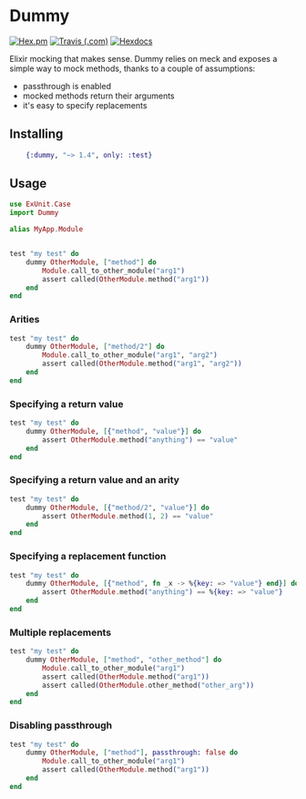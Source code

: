 # Dummy

[![Hex.pm](https://img.shields.io/hexpm/v/dummy.svg?style=for-the-badge)](https://hex.pm/packages/dummy)
[![Travis (.com)](https://img.shields.io/travis/com/strangemachines/dummy.svg?style=for-the-badge)](https://travis-ci.com/strangemachines/dummy)
[![Hexdocs](https://img.shields.io/badge/docs-hexdocs-blueviolet.svg?style=for-the-badge)](https://hexdocs.pm/dummy)

Elixir mocking that makes sense. Dummy relies on meck and exposes a simple way
to mock methods, thanks to a couple of assumptions:

- passthrough is enabled
- mocked methods return their arguments
- it's easy to specify replacements


## Installing

```elixir
    {:dummy, "~> 1.4", only: :test}
```

## Usage


```elixir
use ExUnit.Case
import Dummy

alias MyApp.Module


test "my test" do
    dummy OtherModule, ["method"] do
        Module.call_to_other_module("arg1")
        assert called(OtherModule.method("arg1"))
    end
end
```

### Arities

```elixir
test "my test" do
    dummy OtherModule, ["method/2"] do
        Module.call_to_other_module("arg1", "arg2")
        assert called(OtherModule.method("arg1", "arg2"))
    end
end
```

### Specifying a return value

```elixir
test "my test" do
    dummy OtherModule, [{"method", "value"}] do
        assert OtherModule.method("anything") == "value"
    end
end
```

### Specifying a return value and an arity

```elixir
test "my test" do
    dummy OtherModule, [{"method/2", "value"}] do
        assert OtherModule.method(1, 2) == "value"
    end
end
```

### Specifying a replacement function

```elixir
test "my test" do
    dummy OtherModule, [{"method", fn _x -> %{key: => "value"} end}] do
        assert OtherModule.method("anything") == %{key: => "value"}
    end
end
```

### Multiple replacements

```elixir
test "my test" do
    dummy OtherModule, ["method", "other_method"] do
        Module.call_to_other_module("arg1")
        assert called(OtherModule.method("arg1"))
        assert called(OtherModule.other_method("other_arg"))
    end
end
```

### Disabling passthrough

```elixir
test "my test" do
    dummy OtherModule, ["method"], passthrough: false do
        Module.call_to_other_module("arg1")
        assert called(OtherModule.method("arg1"))
    end
end
```
